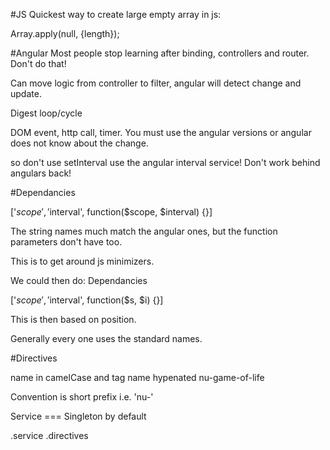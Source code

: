 #JS
Quickest way to create large empty array in js:

Array.apply(null, {length});

#Angular
Most people stop learning after binding, controllers and router. Don't do that!

Can move logic from controller to filter, angular will detect change and update.

Digest loop/cycle

DOM event, http call, timer. You must use the angular versions or angular does
not know about the change.


so don't use setInterval use the angular interval service! Don't work behind angulars back!


#Dependancies

['$scope', '$interval', function($scope, $interval) {}]

The string names much match the angular ones, but the function parameters don't have too.

This is to get around js minimizers.

We could then do:
Dependancies

['$scope', '$interval', function($s, $i) {}]

This is then based on position.

Generally every one uses the standard names.

#Directives

name in camelCase and tag name hypenated nu-game-of-life

Convention is short prefix i.e. 'nu-'


Service === Singleton by default


.service
.directives
